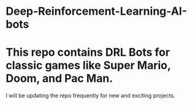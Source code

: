 # Deep-Reinforcement-Learning-AI-bots
# This repo contains DRL Bots for classic games like Super Mario, Doom, and Pac Man.
I will be updating the repo frequently for new and exciting projects.

